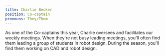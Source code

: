 ```yaml
---
title: Charlie Becker
position: Co-captain
pronouns: They/Them
---
```

As one of the Co-captains this year, Charlie oversees and facilitates our weekly meetings. When they're not busy leading meetings, you'll often find them leading a group of students in robot design. During the season, you'll find them working on CAD and robot design.
